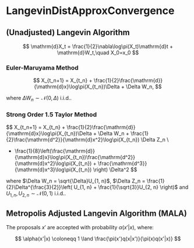 # LangevinDistApproxConvergence

## (Unadjusted) Langevin Algorithm

$$
\mathrm{d}X_t = \frac{1}{2}\nabla\log\pi(X_t)\mathrm{d}t + \mathrm{d}W_t,\quad X_0=x_0
$$

### Euler-Maruyama Method

$$
X_{t_n+1} = X_{t_n} + \frac{1}{2}\frac{\mathrm{d}}{\mathrm{d}x}\log\pi(X_{t_n})\Delta + \Delta W_n,
$$

where $\Delta W_n \sim \mathcal{N}(0, \Delta)$ i.i.d..

### Strong Order 1.5 Taylor Method

$$
X_{t_n+1} = X_{t_n} + \frac{1}{2}\frac{\mathrm{d}}{\mathrm{d}x}\log\pi(X_{t_n})\Delta + \Delta W_n + \frac{1}{2}\frac{\mathrm{d^2}}{\mathrm{d}x^2}\log\pi(X_{t_n}) \Delta Z_n \\
+ \frac{1}{8}\left(\frac{\mathrm{d}}{\mathrm{d}x}\log\pi(X_{t_n})\frac{\mathrm{d^2}}{\mathrm{d}x^2}\log\pi(X_{t_n}) + \frac{\mathrm{d^3}}{\mathrm{d}x^3}\log\pi(X_{t_n}) \right) \Delta^2
$$

where $\Delta W_n = \sqrt{\Delta}U_{1, n}$, $\Delta Z_n = \frac{1}{2}\Delta^{\frac{3}{2}}\left( U_{1, n} + \frac{1}{\sqrt{3}}U_{2, n} \right)$ and $U_{1, n}, U_{2, n} \sim \mathcal{N}(0, 1)$ i.i.d..

## Metropolis Adjusted Langevin Algorithm (MALA)

The proposals $x'$ are accepted with probability $\alpha(x'|x)$, where:

$$
\alpha(x'|x) \coloneqq 1 \land \frac{\pi(x')q(x|x')}{\pi(x)q(x'|x)}
$$